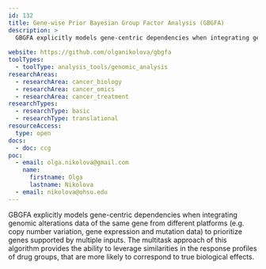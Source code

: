 ```yaml
---
id: 132
title: Gene-wise Prior Bayesian Group Factor Analysis (GBGFA)
description: >
  GBGFA explicitly models gene-centric dependencies when integrating genomic alterations data of the same gene from different platforms (e.g. copy number variation, gene expression and mutation data) to prioritize genes supported by multiple inputs. 
  
website: https://github.com/olganikolova/gbgfa
toolTypes:
  - toolType: analysis_tools/genomic_analysis
researchAreas:
  - researchArea: cancer_biology
  - researchArea: cancer_omics
  - researchArea: cancer_treatment
researchTypes:
  - researchType: basic
  - researchType: translational
resourceAccess:
  type: open
docs:
  - doc: ccg
poc:
  - email: olga.nikolova@gmail.com
    name:
      firstname: Olga
      lastname: Nikolova
  - email: nikolova@ohsu.edu
---
```

GBGFA explicitly models gene-centric dependencies when integrating genomic alterations data of the same gene from different platforms (e.g. copy number variation, gene expression and mutation data) to prioritize genes supported by multiple inputs. The multitask approach of this algorithm provides the ability to leverage similarities in the response profiles of drug groups, that are more likely to correspond to true biological effects.
